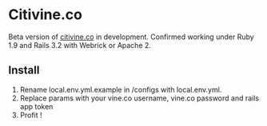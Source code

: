 Citivine.co
========

Beta version of [citivine.co](http://citivine.co) in development.
Confirmed working under Ruby 1.9 and Rails 3.2 with Webrick or Apache 2.

Install
-----

1. Rename local.env.yml.example in /configs with local.env.yml.
2. Replace params with your vine.co username, vine.co password and rails app token
3. Profit !
